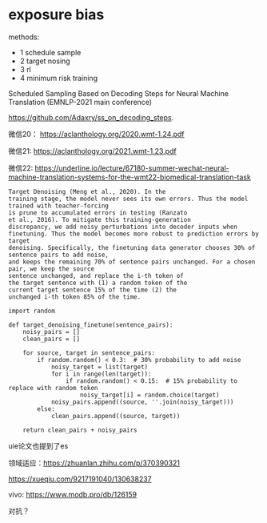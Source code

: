 

# exposure bias

methods:

- 1 schedule sample
- 2 target nosing
- 3 rl
- 4 minimum risk training



Scheduled Sampling Based on Decoding Steps for Neural Machine Translation (EMNLP-2021 main conference)

https://github.com/Adaxry/ss_on_decoding_steps.

微信20： https://aclanthology.org/2020.wmt-1.24.pdf

微信21: https://aclanthology.org/2021.wmt-1.23.pdf

微信22: https://underline.io/lecture/67180-summer-wechat-neural-machine-translation-systems-for-the-wmt22-biomedical-translation-task

```
Target Denoising (Meng et al., 2020). In the
training stage, the model never sees its own errors. Thus the model trained with teacher-forcing
is prune to accumulated errors in testing (Ranzato
et al., 2016). To mitigate this training-generation
discrepancy, we add noisy perturbations into decoder inputs when finetuning. Thus the model becomes more robust to prediction errors by target
denoising. Specifically, the finetuning data generator chooses 30% of sentence pairs to add noise,
and keeps the remaining 70% of sentence pairs unchanged. For a chosen pair, we keep the source
sentence unchanged, and replace the i-th token of
the target sentence with (1) a random token of the
current target sentence 15% of the time (2) the
unchanged i-th token 85% of the time.
```



```
import random

def target_denoising_finetune(sentence_pairs):
    noisy_pairs = []
    clean_pairs = []

    for source, target in sentence_pairs:
        if random.random() < 0.3:  # 30% probability to add noise
            noisy_target = list(target)
            for i in range(len(target)):
                if random.random() < 0.15:  # 15% probability to replace with random token
                    noisy_target[i] = random.choice(target)
            noisy_pairs.append((source, ''.join(noisy_target)))
        else:
            clean_pairs.append((source, target))

    return clean_pairs + noisy_pairs
```

uie论文也提到了es





领域适应：https://zhuanlan.zhihu.com/p/370390321

https://xueqiu.com/9217191040/130638237

vivo: https://www.modb.pro/db/126159

对抗？

